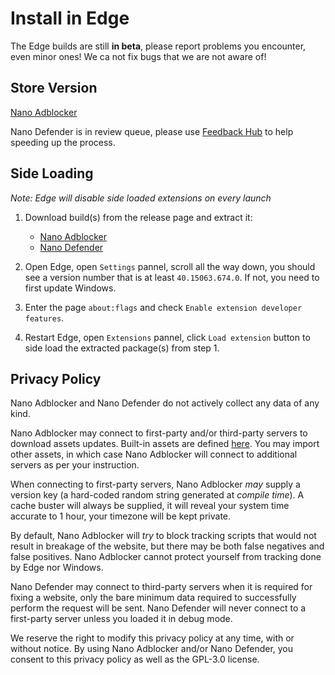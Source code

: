 # Install in Edge

The Edge builds are still **in beta**, please report problems you encounter,
even minor ones! We ca not fix bugs that we are not aware of!

## Store Version

[Nano Adblocker](https://www.microsoft.com/store/productId/9NSXDX2TDB3V)

Nano Defender is in review queue, please use
[Feedback Hub](https://aka.ms/extension-request) to help speeding up the
process.

## Side Loading

*Note: Edge will disable side loaded extensions on every launch*

1. Download build(s) from the release page and extract it:
    - [Nano Adblocker](https://github.com/NanoAdblocker/NanoCore/releases)
    - [Nano Defender](https://github.com/jspenguin2017/uBlockProtector/releases)

2. Open Edge, open `Settings` pannel, scroll all the way down, you should see
   a version number that is at least `40.15063.674.0`. If not, you need to
   first update Windows. 

3. Enter the page `about:flags` and check `Enable extension developer features`.

4. Restart Edge, open `Extensions` pannel, click `Load extension` button to side
   load the extracted package(s) from step 1.

## Privacy Policy

Nano Adblocker and Nano Defender do not actively collect any data of any kind.

Nano Adblocker may connect to first-party and/or third-party servers to download
assets updates. Built-in assets are defined [here](/assets/assets.json). You
may import other assets, in which case Nano Adblocker will connect to
additional servers as per your instruction.

When connecting to first-party servers, Nano Adblocker *may* supply a version
key (a hard-coded random string generated at *compile time*). A cache buster
will always be supplied, it will reveal your system time accurate to 1 hour,
your timezone will be kept private.

By default, Nano Adblocker will *try* to block tracking scripts that would not
result in breakage of the website, but there may be both false negatives and
false positives. Nano Adblocker cannot protect yourself from tracking done by
Edge nor Windows.

Nano Defender may connect to third-party servers when it is required for fixing
a website, only the bare minimum data required to successfully perform the
request will be sent. Nano Defender will never connect to a first-party server
unless you loaded it in debug mode.

We reserve the right to modify this privacy policy at any time, with or without
notice. By using Nano Adblocker and/or Nano Defender, you consent to this
privacy policy as well as the GPL-3.0 license.
